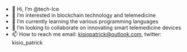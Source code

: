 - 👋 Hi, I’m @tech-Ice
- 👀 I’m interested in blockchain technology and telemedicine
- 🌱 I’m currently learning the various programming languages
- 💞️ I’m looking to collaborate on innovating smart telemedicine devices 
- 📫 How to reach me email: kisiopatrick@outlook.com, twitter: kisio_patrick

<!---
tech-Ice/tech-Ice is a ✨ special ✨ repository because its `README.md` (this file) appears on your GitHub profile.
You can click the Preview link to take a look at your changes.
--->
